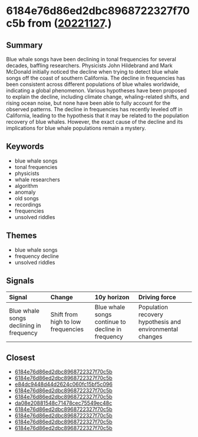 # 6184e76d86ed2dbc8968722327f70c5b from ([20221127](https://kghosh.substack.com/p/20221127).)

## Summary

Blue whale songs have been declining in tonal frequencies for several decades, baffling researchers. Physicists John Hildebrand and Mark McDonald initially noticed the decline when trying to detect blue whale songs off the coast of southern California. The decline in frequencies has been consistent across different populations of blue whales worldwide, indicating a global phenomenon. Various hypotheses have been proposed to explain the decline, including climate change, whaling-related shifts, and rising ocean noise, but none have been able to fully account for the observed patterns. The decline in frequencies has recently leveled off in California, leading to the hypothesis that it may be related to the population recovery of blue whales. However, the exact cause of the decline and its implications for blue whale populations remain a mystery.

## Keywords

* blue whale songs
* tonal frequencies
* physicists
* whale researchers
* algorithm
* anomaly
* old songs
* recordings
* frequencies
* unsolved riddles

## Themes

* blue whale songs
* frequency decline
* unsolved riddles

## Signals

| Signal                                  | Change                             | 10y horizon                                       | Driving force                                            |
|:----------------------------------------|:-----------------------------------|:--------------------------------------------------|:---------------------------------------------------------|
| Blue whale songs declining in frequency | Shift from high to low frequencies | Blue whale songs continue to decline in frequency | Population recovery hypothesis and environmental changes |

## Closest

* [6184e76d86ed2dbc8968722327f70c5b](6184e76d86ed2dbc8968722327f70c5b)
* [6184e76d86ed2dbc8968722327f70c5b](6184e76d86ed2dbc8968722327f70c5b)
* [e84dc9448d44d2624c060fc15bf5c096](e84dc9448d44d2624c060fc15bf5c096)
* [6184e76d86ed2dbc8968722327f70c5b](6184e76d86ed2dbc8968722327f70c5b)
* [6184e76d86ed2dbc8968722327f70c5b](6184e76d86ed2dbc8968722327f70c5b)
* [da08e20881548c71478cec75549ec48c](da08e20881548c71478cec75549ec48c)
* [6184e76d86ed2dbc8968722327f70c5b](6184e76d86ed2dbc8968722327f70c5b)
* [6184e76d86ed2dbc8968722327f70c5b](6184e76d86ed2dbc8968722327f70c5b)
* [6184e76d86ed2dbc8968722327f70c5b](6184e76d86ed2dbc8968722327f70c5b)
* [6184e76d86ed2dbc8968722327f70c5b](6184e76d86ed2dbc8968722327f70c5b)